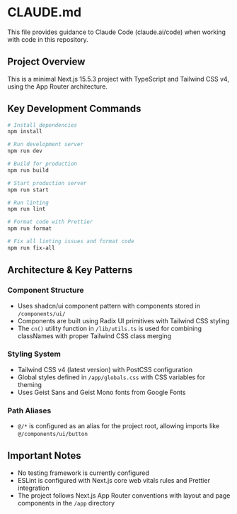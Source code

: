 # CLAUDE.md

This file provides guidance to Claude Code (claude.ai/code) when working with code in this repository.

## Project Overview

This is a minimal Next.js 15.5.3 project with TypeScript and Tailwind CSS v4, using the App Router architecture.

## Key Development Commands

```bash
# Install dependencies
npm install

# Run development server
npm run dev

# Build for production
npm run build

# Start production server
npm run start

# Run linting
npm run lint

# Format code with Prettier
npm run format

# Fix all linting issues and format code
npm run fix-all
```

## Architecture & Key Patterns

### Component Structure

- Uses shadcn/ui component pattern with components stored in `/components/ui/`
- Components are built using Radix UI primitives with Tailwind CSS styling
- The `cn()` utility function in `/lib/utils.ts` is used for combining classNames with proper Tailwind CSS class merging

### Styling System

- Tailwind CSS v4 (latest version) with PostCSS configuration
- Global styles defined in `/app/globals.css` with CSS variables for theming
- Uses Geist Sans and Geist Mono fonts from Google Fonts

### Path Aliases

- `@/*` is configured as an alias for the project root, allowing imports like `@/components/ui/button`

## Important Notes

- No testing framework is currently configured
- ESLint is configured with Next.js core web vitals rules and Prettier integration
- The project follows Next.js App Router conventions with layout and page components in the `/app` directory
